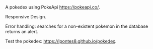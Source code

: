 A pokedex using PokeApi https://pokeapi.co/.

Responsive Design.

Error handling: searches for a non-existent pokemon in the database returns an alert.

Test the pokedex: https://lpontes8.github.io/pokedex.
